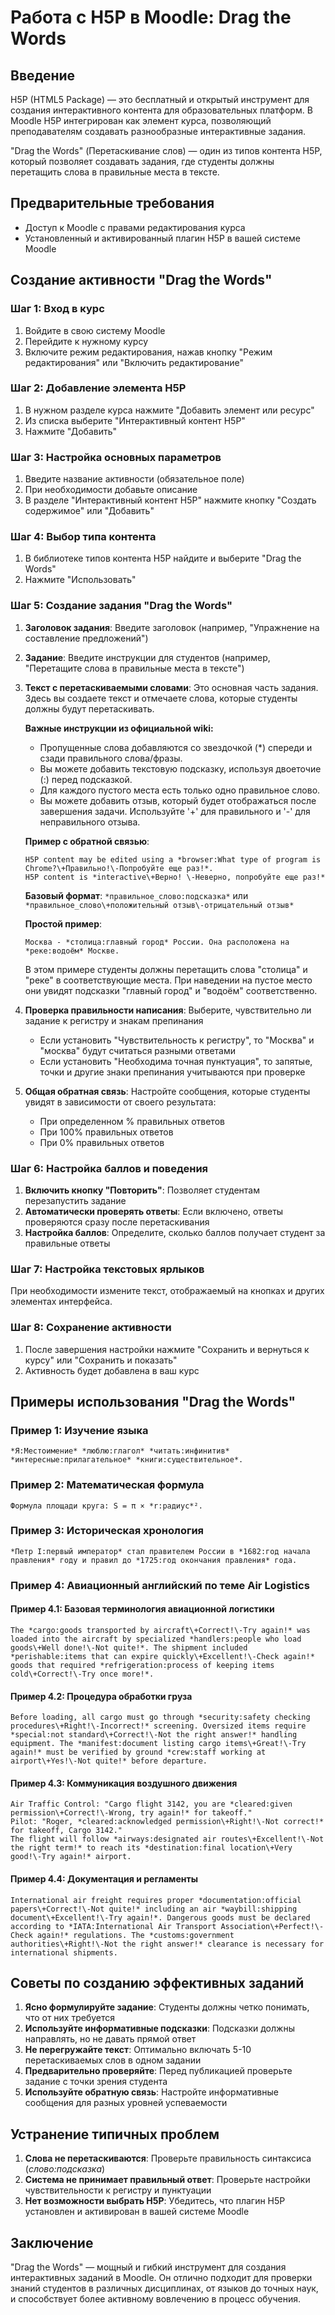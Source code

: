 # Работа с H5P в Moodle: Drag the Words

## Введение

H5P (HTML5 Package) — это бесплатный и открытый инструмент для создания интерактивного контента для образовательных платформ. В Moodle H5P интегрирован как элемент курса, позволяющий преподавателям создавать разнообразные интерактивные задания.

"Drag the Words" (Перетаскивание слов) — один из типов контента H5P, который позволяет создавать задания, где студенты должны перетащить слова в правильные места в тексте.

## Предварительные требования

- Доступ к Moodle с правами редактирования курса
- Установленный и активированный плагин H5P в вашей системе Moodle

## Создание активности "Drag the Words"

### Шаг 1: Вход в курс

1. Войдите в свою систему Moodle
2. Перейдите к нужному курсу
3. Включите режим редактирования, нажав кнопку "Режим редактирования" или "Включить редактирование"

### Шаг 2: Добавление элемента H5P

1. В нужном разделе курса нажмите "Добавить элемент или ресурс"
2. Из списка выберите "Интерактивный контент H5P"
3. Нажмите "Добавить"

### Шаг 3: Настройка основных параметров

1. Введите название активности (обязательное поле)
2. При необходимости добавьте описание
3. В разделе "Интерактивный контент H5P" нажмите кнопку "Создать содержимое" или "Добавить"

### Шаг 4: Выбор типа контента

1. В библиотеке типов контента H5P найдите и выберите "Drag the Words"
2. Нажмите "Использовать"

### Шаг 5: Создание задания "Drag the Words"

1. **Заголовок задания**: Введите заголовок (например, "Упражнение на составление предложений")

2. **Задание**: Введите инструкции для студентов (например, "Перетащите слова в правильные места в тексте")

3. **Текст с перетаскиваемыми словами**: Это основная часть задания. Здесь вы создаете текст и отмечаете слова, которые студенты должны будут перетаскивать.

   **Важные инструкции из официальной wiki:**
   
   - Пропущенные слова добавляются со звездочкой (*) спереди и сзади правильного слова/фразы.
   - Вы можете добавить текстовую подсказку, используя двоеточие (:) перед подсказкой.
   - Для каждого пустого места есть только одно правильное слово.
   - Вы можете добавить отзыв, который будет отображаться после завершения задачи. Используйте '\+' для правильного и '\-' для неправильного отзыва.
   
   **Пример с обратной связью**:
   ```
   H5P content may be edited using a *browser:What type of program is Chrome?\+Правильно!\-Попробуйте еще раз!*.
   H5P content is *interactive\+Верно! \-Неверно, попробуйте еще раз!*
   ```

   **Базовый формат**: `*правильное_слово:подсказка*` или `*правильное_слово\+положительный отзыв\-отрицательный отзыв*`
   
   **Простой пример**: 
   ```
   Москва - *столица:главный город* России. Она расположена на *реке:водоём* Москве.
   ```

   В этом примере студенты должны перетащить слова "столица" и "реке" в соответствующие места. При наведении на пустое место они увидят подсказки "главный город" и "водоём" соответственно.

4. **Проверка правильности написания**: Выберите, чувствительно ли задание к регистру и знакам препинания
   - Если установить "Чувствительность к регистру", то "Москва" и "москва" будут считаться разными ответами
   - Если установить "Необходима точная пунктуация", то запятые, точки и другие знаки препинания учитываются при проверке

5. **Общая обратная связь**: Настройте сообщения, которые студенты увидят в зависимости от своего результата:
   - При определенном % правильных ответов
   - При 100% правильных ответов
   - При 0% правильных ответов

### Шаг 6: Настройка баллов и поведения

1. **Включить кнопку "Повторить"**: Позволяет студентам перезапустить задание
2. **Автоматически проверять ответы**: Если включено, ответы проверяются сразу после перетаскивания
3. **Настройка баллов**: Определите, сколько баллов получает студент за правильные ответы

### Шаг 7: Настройка текстовых ярлыков

При необходимости измените текст, отображаемый на кнопках и других элементах интерфейса.

### Шаг 8: Сохранение активности

1. После завершения настройки нажмите "Сохранить и вернуться к курсу" или "Сохранить и показать"
2. Активность будет добавлена в ваш курс

## Примеры использования "Drag the Words"

### Пример 1: Изучение языка

```
*Я:Местоимение* *люблю:глагол* *читать:инфинитив* *интересные:прилагательное* *книги:существительное*.
```

### Пример 2: Математическая формула

```
Формула площади круга: S = π × *r:радиус*².
```

### Пример 3: Историческая хронология

```
*Петр I:первый император* стал правителем России в *1682:год начала правления* году и правил до *1725:год окончания правления* года.
```

### Пример 4: Авиационный английский по теме Air Logistics

#### Пример 4.1: Базовая терминология авиационной логистики

```
The *cargo:goods transported by aircraft\+Correct!\-Try again!* was loaded into the aircraft by specialized *handlers:people who load goods\+Well done!\-Not quite!*. The shipment included *perishable:items that can expire quickly\+Excellent!\-Check again!* goods that required *refrigeration:process of keeping items cold\+Correct!\-Try once more!*.
```

#### Пример 4.2: Процедура обработки груза

```
Before loading, all cargo must go through *security:safety checking procedures\+Right!\-Incorrect!* screening. Oversized items require *special:not standard\+Correct!\-Not the right answer!* handling equipment. The *manifest:document listing cargo items\+Great!\-Try again!* must be verified by ground *crew:staff working at airport\+Yes!\-Not quite!* before departure.
```

#### Пример 4.3: Коммуникация воздушного движения

```
Air Traffic Control: "Cargo flight 3142, you are *cleared:given permission\+Correct!\-Wrong, try again!* for takeoff."
Pilot: "Roger, *cleared:acknowledged permission\+Right!\-Not correct!* for takeoff, Cargo 3142."
The flight will follow *airways:designated air routes\+Excellent!\-Not the right term!* to reach its *destination:final location\+Very good!\-Try again!* airport.
```

#### Пример 4.4: Документация и регламенты

```
International air freight requires proper *documentation:official papers\+Correct!\-Not quite!* including an air *waybill:shipping document\+Excellent!\-Try again!*. Dangerous goods must be declared according to *IATA:International Air Transport Association\+Perfect!\-Check again!* regulations. The *customs:government authorities\+Right!\-Not the right answer!* clearance is necessary for international shipments.
```

## Советы по созданию эффективных заданий

1. **Ясно формулируйте задание**: Студенты должны четко понимать, что от них требуется
2. **Используйте информативные подсказки**: Подсказки должны направлять, но не давать прямой ответ
3. **Не перегружайте текст**: Оптимально включать 5-10 перетаскиваемых слов в одном задании
4. **Предварительно проверяйте**: Перед публикацией проверьте задание с точки зрения студента
5. **Используйте обратную связь**: Настройте информативные сообщения для разных уровней успеваемости

## Устранение типичных проблем

1. **Слова не перетаскиваются**: Проверьте правильность синтаксиса (*слово:подсказка*)
2. **Система не принимает правильный ответ**: Проверьте настройки чувствительности к регистру и пунктуации
3. **Нет возможности выбрать H5P**: Убедитесь, что плагин H5P установлен и активирован в вашей системе Moodle

## Заключение

"Drag the Words" — мощный и гибкий инструмент для создания интерактивных заданий в Moodle. Он отлично подходит для проверки знаний студентов в различных дисциплинах, от языков до точных наук, и способствует более активному вовлечению в процесс обучения.
